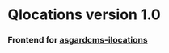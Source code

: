 # Qlocations version 1.0
### Frontend for [asgardcms-ilocations](https://github.com/imagina/asgardcms-ilocations)

 
